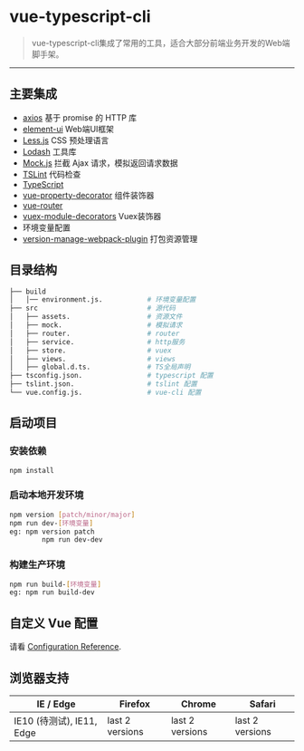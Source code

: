 # vue-typescript-cli

> vue-typescript-cli集成了常用的工具，适合大部分前端业务开发的Web端脚手架。

---

## 主要集成

- [axios](https://github.com/axios/axios) 基于 promise 的 HTTP 库
- [element-ui](https://github.com/ElemeFE/element) Web端UI框架
- [Less.js](https://github.com/less/less.js) CSS 预处理语言
- [Lodash](https://github.com/lodash/lodash) 工具库
- [Mock.js](https://github.com/nuysoft/Mock) 拦截 Ajax 请求，模拟返回请求数据
- [TSLint](https://github.com/palantir/tslint) 代码检查
- [TypeScript](https://github.com/microsoft/TypeScript)
- [vue-property-decorator](https://github.com/kaorun343/vue-property-decorator) 组件装饰器
- [vue-router](https://github.com/vuejs/vue-router)
- [vuex-module-decorators](https://github.com/championswimmer/vuex-module-decorators) Vuex装饰器
- 环境变量配置
- [version-manage-webpack-plugin](https://github.com/zengdoc/version-manage-webpack-plugin) 打包资源管理

## 目录结构

```bash
├── build
│   │── environment.js.           # 环境变量配置
├── src                           # 源代码
│   ├── assets.                   # 资源文件
│   ├── mock.                     # 模拟请求
│   ├── router.                   # router
│   ├── service.                  # http服务
│   ├── store.                    # vuex
│   ├── views.                    # views
│   ├── global.d.ts.              # TS全局声明
├── tsconfig.json.                # typescript 配置
├── tslint.json.                  # tslint 配置
└── vue.config.js.                # vue-cli 配置
```

## 启动项目

### 安装依赖

```bash
npm install
```

### 启动本地开发环境

```bash
npm version [patch/minor/major]
npm run dev-[环境变量]
eg: npm version patch
		npm run dev-dev
```

### 构建生产环境

```bash
npm run build-[环境变量]
eg: npm run build-dev
```

## 自定义 Vue 配置

请看 [Configuration Reference](https://cli.vuejs.org/config/).



## 浏览器支持

| IE / Edge                 | Firefox         | Chrome          | Safari          |
| ------------------------- | --------------- | --------------- | --------------- |
| IE10 (待测试), IE11, Edge  | last 2 versions | last 2 versions | last 2 versions |
